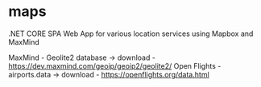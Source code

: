 # maps
.NET CORE SPA Web App  for various location services using Mapbox and MaxMind

MaxMind - Geolite2 database -> download - https://dev.maxmind.com/geoip/geoip2/geolite2/
Open Flights - airports.data -> download - https://openflights.org/data.html 
